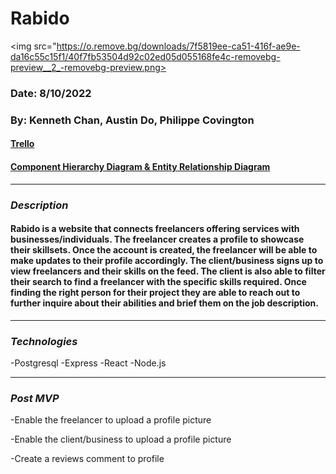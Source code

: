 # Rabido

<img src="https://o.remove.bg/downloads/7f5819ee-ca51-416f-ae9e-da16c55c15f1/40f7fb53504d92c02ed05d055168fe4c-removebg-preview__2_-removebg-preview.png>

### Date: 8/10/2022

### By: Kenneth Chan, Austin Do, Philippe Covington

#### [Trello](https://github.com/users/phicov/projects/1/views/1)

#### [Component Hierarchy Diagram & Entity Relationship Diagram](https://drive.google.com/file/d/1QNlzVS9sxt8pbrxwxD0uIWy81-MzGRF9/view?usp=sharing)

---

### **_Description_**

#### Rabido is a website that connects freelancers offering services with businesses/individuals. The freelancer creates a profile to showcase their skillsets. Once the account is created, the freelancer will be able to make updates to their profile accordingly. The client/business signs up to view freelancers and their skills on the feed. The client is also able to filter their search to find a freelancer with the specific skills required. Once finding the right person for their project they are able to reach out to further inquire about their abilities and brief them on the job description.

---

### **_Technologies_**

-Postgresql
-Express
-React
-Node.js

---

### **_Post MVP_**

-Enable the freelancer to upload a profile picture

-Enable the client/business to upload a profile picture

-Create a reviews comment to profile

####

